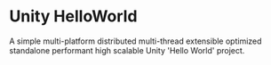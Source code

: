 # Unity HelloWorld
A simple multi-platform distributed multi-thread extensible optimized standalone performant high scalable Unity 'Hello World' project.
